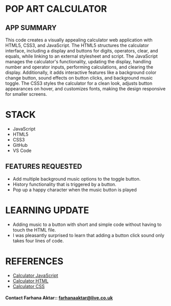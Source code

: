 # POP ART CALCULATOR

## APP SUMMARY

This code creates a visually appealing calculator web application with HTML5, CSS3, and JavaScript. The HTML5 structures the calculator interface, including a display and buttons for digits, operators, clear, and equals, while linking to an external stylesheet and script. The JavaScript manages the calculator's functionality, updating the display, handling number and operator inputs, performing calculations, and clearing the display. Additionally, it adds interactive features like a background color change button, sound effects on button clicks, and background music toggle. The CSS3 styles the calculator for a clean look, adjusts button appearances on hover, and customizes fonts, making the design responsive for smaller screens.

# STACK

- JavaScript
- HTML5
- CSS3
- GitHub
- VS Code

## FEATURES REQUESTED

- Add multiple background music options to the toggle button.
- History functionality that is triggered by a button.
- Pop up a happy character when the music button is played

# LEARNING UPDATE

- Adding music to a button with short and simple code without having to touch the HTML file.
- I was pleasantly surprised to learn that adding a button click sound only takes four lines of code.

# REFERENCES

  - [Calculator JavaScript](https://github.com/FarhanaUK/24w4-starter-calculator/blob/main/script.js)
  - [Calculator HTML](https://github.com/FarhanaUK/24w4-starter-calculator/blob/main/index.html) 
  - [Calculator CSS](https://github.com/FarhanaUK/24w4-starter-calculator/blob/main/styles.css)

#### Contact Farhana Aktar:: farhanaaktar@live.co.uk
